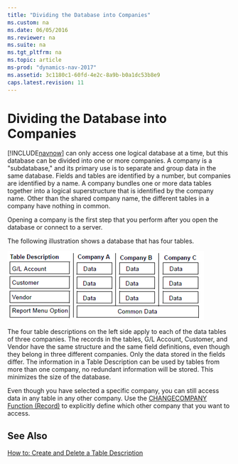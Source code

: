 ```yaml
---
title: "Dividing the Database into Companies"
ms.custom: na
ms.date: 06/05/2016
ms.reviewer: na
ms.suite: na
ms.tgt_pltfrm: na
ms.topic: article
ms-prod: "dynamics-nav-2017"
ms.assetid: 3c1180c1-60fd-4e2c-8a9b-b0a1dc53b8e9
caps.latest.revision: 11
---
```

# Dividing the Database into Companies
[!INCLUDE[navnow](includes/navnow_md.md)] can only access one logical database at a time, but this database can be divided into one or more companies. A company is a "subdatabase," and its primary use is to separate and group data in the same database. Fields and tables are identified by a number, but companies are identified by a name. A company bundles one or more data tables together into a logical superstructure that is identified by the company name. Other than the shared company name, the different tables in a company have nothing in common.  

 Opening a company is the first step that you perform after you open the database or connect to a server.  

 The following illustration shows a database that has four tables.  

 ![Dividing database](media/NAV_ADG_6_Diag_6.png "NAV\_ADG\_6\_Diag\_6")  

 The four table descriptions on the left side apply to each of the data tables of  three companies. The records in the tables, G/L Account, Customer, and Vendor have the same structure and the same field definitions, even though they belong in three different companies. Only the data stored in the fields differ. The information in a Table Description can be used by tables from more than one company, no redundant information will be stored. This minimizes the size of the database.  

 Even though you have selected a specific company, you can still access data in any table in any other company. Use the [CHANGECOMPANY Function \(Record\)](CHANGECOMPANY-Function--Record-.md) to explicitly define which other company that you want to access.  

## See Also  
 [How to: Create and Delete a Table Description](How-to--Create-and-Delete-a-Table-Description.md)
